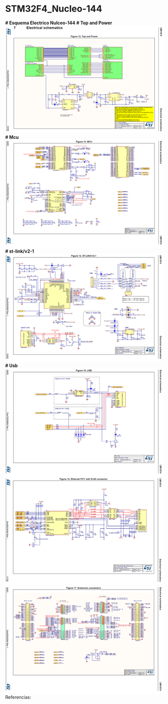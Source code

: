 # STM32F4_Nucleo-144

<b>
 # Esquema Electrico Nulceo-144</b>
<b></b>
<b># Top and Power</b>
<img src="top and power.png"><br>
<b># Mcu</b>
<img src="mcu.png"><br>
<b># st-link/v2-1</b>
<img src="st-link_v2-1.png"><br>
<b># Usb</b>
<img src="usb.png"><br>
<img src="ethernet PHY with R-45 connector.png"><br>
<img src="extension connectors.png"><br>
Referencias:<br>
